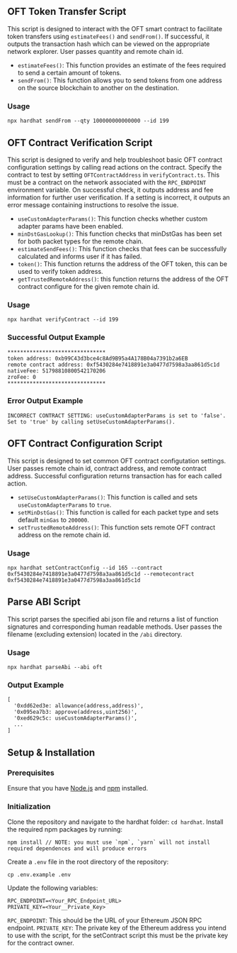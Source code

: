 ## OFT Token Transfer Script

This script is designed to interact with the OFT smart contract to facilitate token transfers using `estimateFees()` and `sendFrom()`. If successful, it outputs the transaction hash which can be viewed on the appropriate network explorer. User passes quantity and remote chain id.

- `estimateFees()`: This function provides an estimate of the fees required to send a certain amount of tokens.
- `sendFrom()`: This function allows you to send tokens from one address on the source blockchain to another on the destination.

### Usage

```
npx hardhat sendFrom --qty 100000000000000 --id 199
```

## OFT Contract Verification Script

This script is designed to verify and help troubleshoot basic OFT contract configuration settings by calling read actions on the contract. Specify the contract to test by setting `OFTContractAddress` in `verifyContract.ts`. This must be a contract on the network associated with the `RPC_ENDPOINT` environment variable. On successful check, it outputs address and fee information for further user verification. If a setting is incorrect, it outputs an error message containing instructions to resolve the issue.

- `useCustomAdapterParams()`: This function checks whether custom adapter params have been enabled.
- `minDstGasLookup()`: This function checks that minDstGas has been set for both packet types for the remote chain.
- `estimateSendFees()`: This function checks that fees can be successfully calculated and informs user if it has failed.
- `token()`: This function returns the address of the OFT token, this can be used to verify token address.
- `getTrustedRemoteAddress()`: this function returns the address of the OFT contract configure for the given remote chain id.

### Usage

```
npx hardhat verifyContract --id 199 
```

### Successful Output Example
``` 
*******************************
token address: 0xb99C43d3bce4c8Ad9B95a4A178B04a7391b2a6EB
remote contract address: 0xf5430284e7418891e3a0477d7598a3aa861d5c1d
nativeFee: 51798810800542170206
zroFee: 0
*******************************
```

### Error Output Example
```
INCORRECT CONTRACT SETTING: useCustomAdapterParams is set to 'false'. Set to 'true' by calling setUseCustomAdapterParams().
```

## OFT Contract Configuration Script

This script is designed to set common OFT contract configutation settings. User passes remote chain id, contract address, and remote contract address. Successful configuration returns transaction has for each called action.

- `setUseCustomAdapterParams()`: This function is called and sets `useCustomAdapterParams` to `true`.
- `setMinDstGas()`: This function is called for each packet type and sets default `minGas` to `200000`.
- `setTrustedRemoteAddress()`: This function sets remote OFT contract address on the remote chain id.

### Usage

```
npx hardhat setContractConfig --id 165 --contract 0xf5430284e7418891e3a0477d7598a3aa861d5c1d --remotecontract 0xf5430284e7418891e3a0477d7598a3aa861d5c1d
```

## Parse ABI Script

This script parses the specified abi json file and returns a list of function signatures and corresponding human readable methods. User passes the filename (excluding extension) located in the `/abi` directory.

### Usage

```
npx hardhat parseAbi --abi oft
```
### Output Example
```
[
  '0xdd62ed3e: allowance(address,address)',
  '0x095ea7b3: approve(address,uint256)',
  '0xed629c5c: useCustomAdapterParams()',
  ...
]
```

## Setup & Installation

### Prerequisites

Ensure that you have [Node.js](https://nodejs.org/) and [npm](https://www.npmjs.com/) installed.

### Initialization

Clone the repository and navigate to the hardhat folder: `cd hardhat`.
Install the required npm packages by running:

```
npm install // NOTE: you must use `npm`, `yarn` will not install required dependences and will produce errors
```

Create a `.env` file in the root directory of the repository:
```
cp .env.example .env
```

Update the following variables:

```
RPC_ENDPOINT=<Your_RPC_Endpoint_URL>
PRIVATE_KEY=<Your__Private_Key>
```

`RPC_ENDPOINT`: This should be the URL of your Ethereum JSON RPC endpoint.
`PRIVATE_KEY`: The private key of the Ethereum address you intend to use with the script, for the setContract script this must be the private key for the contract owner.
